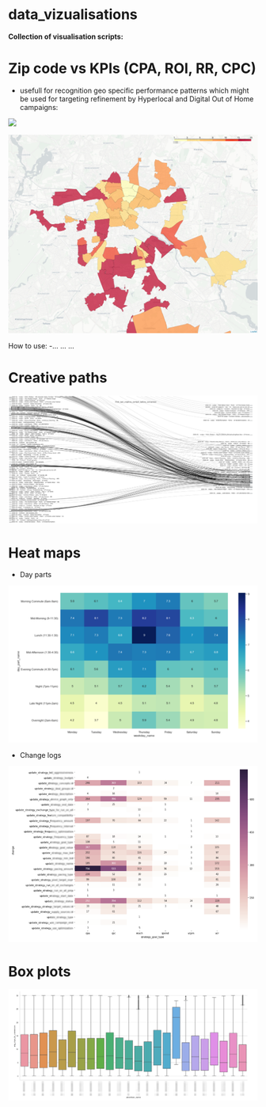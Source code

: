 # data_vizualisations

**Collection of visualisation scripts:**

# Zip code vs KPIs (CPA, ROI, RR, CPC)

- usefull for recognition geo specific performance patterns which might be used for targeting refinement by Hyperlocal and Digital Out of Home campaigns:

![](zip_code.png)

![](zip_berlin.png)

How to use: 
-...
...
...

# Creative paths

![](creative_paths.PNG)


# Heat maps 

- Day parts

![](day_parts.png)


- Change logs

![](t1_change_log.png)



# Box plots

![](ttc.png)





